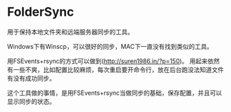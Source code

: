 FolderSync
==========

用于保持本地文件夹和远端服务器同步的工具。

Windows下有Winscp，可以很好的同步，MAC下一直没有找到类似的工具。

用FSEvents+rsync的方式可以做到(http://suren1986.in/?p=150)。
用起来依然有一些不爽，比如配置比较麻烦，每次重启要开命令行，放在后台跑没法知道文件有没有成功同步。

这个工具做的事情，是用FSEvents+rsync当做同步的基础，保存配置，并且可以显示同步的状态。
